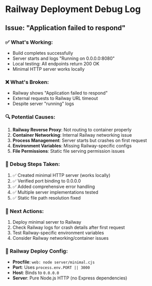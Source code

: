 # Railway Deployment Debug Log

## Issue: "Application failed to respond"

### ✅ What's Working:
- Build completes successfully  
- Server starts and logs "Running on 0.0.0.0:8080"
- Local testing: All endpoints return 200 OK
- Minimal HTTP server works locally

### ❌ What's Broken:
- Railway shows "Application failed to respond" 
- External requests to Railway URL timeout
- Despite server "running" logs

### 🔍 Potential Causes:
1. **Railway Reverse Proxy**: Not routing to container properly
2. **Container Networking**: Internal Railway networking issue  
3. **Process Management**: Server starts but crashes on first request
4. **Environment Variables**: Missing Railway-specific configs
5. **File Permissions**: Static file serving permission issues

### 🧪 Debug Steps Taken:
1. ✅ Created minimal HTTP server (works locally)
2. ✅ Verified port binding to 0.0.0.0
3. ✅ Added comprehensive error handling
4. ✅ Multiple server implementations tested
5. ✅ Static file path resolution fixed

### 🚀 Next Actions:
1. Deploy minimal server to Railway
2. Check Railway logs for crash details after first request
3. Test Railway-specific environment variables
4. Consider Railway networking/container issues

### 📝 Railway Deploy Config:
- **Procfile**: `web: node server/minimal.cjs`
- **Port**: Uses `process.env.PORT || 3000`
- **Host**: Binds to `0.0.0.0` 
- **Server**: Pure Node.js HTTP (no Express dependencies)